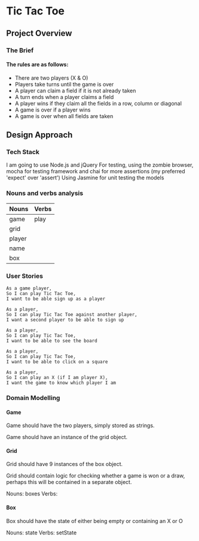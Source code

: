 # Tic Tac Toe

## Project Overview

### The Brief

#### The rules are as follows:

- There are two players (X & O)
- Players take turns until the game is over
- A player can claim a field if it is not already taken
- A turn ends when a player claims a field
- A player wins if they claim all the fields in a row, column or diagonal
- A game is over if a player wins
- A game is over when all fields are taken

## Design Approach

### Tech Stack

I am going to use Node.js and jQuery
For testing, using the zombie browser, mocha for testing framework and chai for more assertions (my preferred 'expect' over 'assert')
Using Jasmine for unit testing the models

### Nouns and verbs analysis

| Nouns   |   Verbs |
|---------|---------|
|game     | play    |
|grid     |         |
|player   |         |
|name     |         |
|box      |         |


### User Stories


```
As a game player,
So I can play Tic Tac Toe,
I want to be able sign up as a player

As a player,
So I can play Tic Tac Toe against another player,
I want a second player to be able to sign up

As a player,
So I can play Tic Tac Toe,
I want to be able to see the board

As a player,
So I can play Tic Tac Toe, 
I want to be able to click on a square

As a player,
So I can play an X (if I am player X),
I want the game to know which player I am
```


### Domain Modelling

#### Game

Game should have the two players, simply stored as strings.

Game should have an instance of the grid object.

#### Grid

Grid should have 9 instances of the box object.

Grid should contain logic for checking whether a game is won or a draw, perhaps this will be contained in a separate object.

Nouns: boxes
Verbs: 

#### Box

Box should have the state of either being empty or containing an X or O

Nouns: state
Verbs: setState
